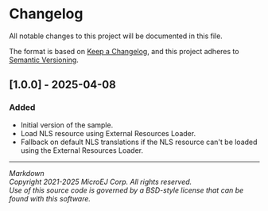 # Changelog

All notable changes to this project will be documented in this file.

The format is based on [Keep a Changelog](https://keepachangelog.com/en/1.0.0/),
and this project adheres to [Semantic Versioning](https://semver.org/spec/v2.0.0.html).

## [1.0.0] - 2025-04-08

### Added

- Initial version of the sample.
- Load NLS resource using External Resources Loader.
- Fallback on default NLS translations if the NLS resource can't be loaded using the External Resources Loader.

---
_Markdown_   
_Copyright 2021-2025 MicroEJ Corp. All rights reserved._  
_Use of this source code is governed by a BSD-style license that can be found with this software._
